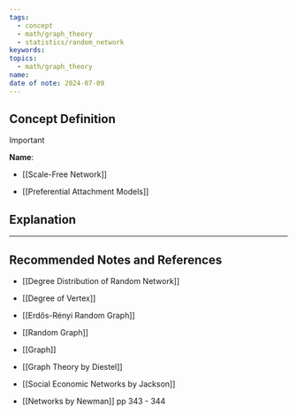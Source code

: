 ```yaml
---
tags:
  - concept
  - math/graph_theory
  - statistics/random_network
keywords: 
topics:
  - math/graph_theory
name: 
date of note: 2024-07-09
---
```


## Concept Definition

>[!important]
>**Name**: 


- [[Scale-Free Network]]

- [[Preferential Attachment Models]]

## Explanation





-----------
##  Recommended Notes and References


- [[Degree Distribution of Random Network]]
- [[Degree of Vertex]]
- [[Erdős-Rényi Random Graph]]
- [[Random Graph]]
- [[Graph]]

- [[Graph Theory by Diestel]] 
- [[Social Economic Networks by Jackson]]
- [[Networks by Newman]] pp 343 - 344